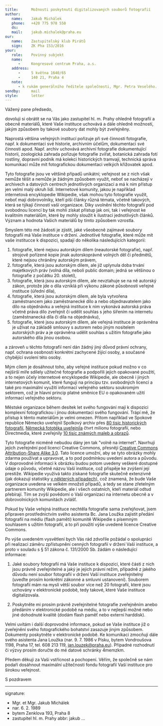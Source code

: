 ```yaml
---
title:      Možnosti poskytnutí digitalizovaných souborů fotografií
author:
   name:    Jakub Michálek
   phone:   +420 775 978 550
   ds:      
   mail:    jakub.michalek@praha.eu
our:
   name:    Zastupitelský klub Pirátů
   sign:    ZK Pha 153/2016
your:
   role:    Povinný subjekt
   name:    
      -     Kongresové centrum Praha, a.s.
   address:
      -     5 května 1640/65
      -     140 21, Praha 4
   note:
      - k rukám generálního ředitele společnosti, Mgr. Petra Veselého.
sendby:     mail
style:      letter
---
```


Vážený pane předsedo,

dovoluji si obrátit se na Vás jako zastupitel hl. m. Prahy ohledně fotografií a obecně materiálů, které Vaše instituce uchovává a dále ohledně možností, jakým způsobem by takové soubory dat mohly být zveřejněny. 

Naprostá většina veřejných institucí pořizuje při své činnosti fotografie, např. k dokumentaci své historie, archivním účelům, dokumentaci své činnosti apod. Např. archiv uchovává archivní fotografie dokumentující historii, zoologická zahrada pořizuje fotografie zvířat, botanická zahrada fotí rostliny, dopravní podnik má kolekci historických tramvají, technická správa komunikací může mít fotografickou dokumentaci velkých křižovatek apod. 

Tyto fotografie jsou ve většině případů unikátní; veřejnost se z nich však nemůže těšit a nemůže je žádným způsobem využít, neboť se nacházejí v archivech a datových centrech jednotlivých organizací a má k nim přístup jen velmi malý okruh lidí. Internetové komunity, jakou je například internetová encyklopedie Wikipedie, však mohou tyto fotografie využít, neboť mají dobrovolníky, kteří píší články různá témata, včetně takových, která se týkají činností vaší organizace. Díky uvolnění těchto fotografií pod svobodnou licencí by tak mohli získat přístup jak oni, tak i veřejnost ke kvalitním materiálům, které by mohly sloužit k ilustraci jednotlivých článků. Význam a hodnota Vašich materiálů by tímto způsobem vzrostla. 

Smyslem této mé žádosti je zjistit, jaké všeobecně zajímavé soubory fotografií má Vaše instituce v držení. Jednotlivé fotografie, které může mít vaše institucce k dispozici, spadají do několika následujících kategorií:

1. fotografie, které nejsou autorským dílem (neautorské fotografie), např. strojově pořízené kopie jinak autorskoprávně volných děl či předmětů, které nejsou chráněny autorským právem,
2. fotografie, která jsou autorským dílem, ale již uplynula doba trvání majetkových práv (volná díla, neboli public domain; jedná se většinou o fotografie z počátku 20. století),
3. fotografie, která jsou autorským dílem, ale nevztahuje se na ně autorský zákon, protože jde o díla vzniklá při výkonu zákoné působnosti veřejné instituce (úřední díla),
4. fotografie, která jsou autorským dílem, ale byla vytvořena zaměstnancem jako zaměstnanecké dílo a nebo objednavatelem jako dílo na objednávku a veřejná instituce k nim vykonává autorská práva včetně práva dílo zveřejnit či udělit souhlas s jeho šířením na internetu (zaměstnanecká díla či díla na objednávku),
5. fotografie, které jsou autorským dílem, ale veřejná instituce je oprávněna je užívat na základě smlouvy s autorem nebo jiným nositelem autorských práv a je oprávněna udělit souhlas s užitím fotografie jako autorského díla jinou osobou.

a zároveň u těchto fotografií není dán žádný jiný důvod právní ochrany, např. ochrana osobnosti konkrétní zachycené žijící osoby, a současné chybějící svolení této osoby.

Mým cílem je dosáhnout toho, aby veřejné instituce pokud možno v co nejširší míře sdílely užitečné fotografie a podpořili jejich opakované použití, a to nejen účely internetové encyklopedie Wikipedie, ale obecně i jiných internetových komunit, které fungují na principu tzv. svobodných licencí a také pro maximální využití informací veřejného sektoru soukromým sektorem, což je hlavní princip platné směnice EU o opakovaném užití informací veřejného sektoru. 

Městské organizace během desítek let svého fungování mají k dispozici komplexní fotografickou i jinou dokumentaci svého fungování. Trápí mě, že přístup k těmto materiálům je velmi omezen. Přitom například ve Spokové republice Německo uveřejnil Spolkový archiv přes [80 tisíc historických fotografií](https://commons.wikimedia.org/wiki/Commons:Bundesarchiv), [Německá fototéka uveřejnila](https://commons.wikimedia.org/wiki/Commons:Deutsche_Fotothek) čtvrt milionu fotografií, nebo Directmedia, které zveřejnily [10 tisíc známých maleb a obrazů](https://commons.wikimedia.org/wiki/Commons:10,000_paintings_from_Directmedia).

Tyto fotografie nicméně nebudou dány jen tak "volně na internet". Navrhuji jejich zveřejnění pod licencí Creative Commons, přesněji [Creative Commons Attribution-Share Alike 3.0](http://cs.wikipedia.org/wiki/Creative_Commons). Tato licence umožní, aby se tyto obrázky mohly zdarma používat a upravovat, a to pod podmínkou uvedení autora a původu. V doprovodné informaci k obrázku budou potom uvedeny veškeré dostupné údaje o původu, včetně názvu Vaší instituce, což přispěje ke zvýšení její prestiže. Wikipedie využívá takto získané fotografie skutečně extenzivně (jak dokazují statistiky [v některých případech](https://tools.wmflabs.org/glamtools/glamorous.php?doit=1&category=Images+from+the+German+Federal+Archive&use_globalusage=1&ns0=1&projects[wikipedia]=1&projects[wikimedia]=1&projects[wikisource]=1&projects[wikibooks]=1&projects[wikiquote]=1&projects[wiktionary]=1&projects[wikinews]=1&projects[wikivoyage]=1&projects[wikispecies]=1&projects[mediawiki]=1&projects[wikidata]=1&projects[wikiversity]=1)), což znamená, že bude Vaše organizace uvedena ve velkém množstí případů, a tedy se stane zřetelným partnerem komunity Wikipedie, ale i všech ostatních, kteří materiál odtud přebírají. Tím se zvýší povědomí o Vaší organizaci na internetu obecně a v dobrovolnických komunitách zvlášť.

Pokud by Vaše veřejná instituce nechtěla fotografie sama zveřejňovat, jsem připraven prostřednictvím svého asistenta Bc. Jana Loužka zajistit předání fotografií na médiu (flash paměti) komunitě Wikipedie s písemným souhlasem s užitím fotografií, a to při použití výše uvedené licence Creative Commons.

Po výše uvedeném vysvětlení bych Vás rád zdvořile požádal o spolupráci při realizaci záměru zpřístupnění cenných fotografií v držení Vaší instituce, a proto v souladu s § 51 zákona č. 131/2000 Sb. žádám o následující informace:

1. Jaké soubory fotografií má Vaše instituce k dispozici, které části z nich jsou právně zveřejnitelné a jaký je jejich právní režim, případně z jakého důvodu není soubor fotografií v držení Vaší instituce zveřejnitelný (uveďte prosím konkrétní zákonné a smluvní ustanovení). Souborem fotografií mám na mysli větší soubor více než 20 fotografií, které jsou uchovány v elektronické podobě, tedy takové, které Vaše instituce digitalizovala.

2. Poskytněte mi prosím právně zveřejnitelné fotografie zveřejněním anebo předáním v elektronické podobě na médiu, a to v nejlepší možné nebo jiné dohodnuté kvalitě (dodám flash paměť nebo externí harddisk).

Velmi uvítám i další doprovodné informace, pokud se Vaše instituce již o zveřejnění svého fotografického bohatství zasazuje jiným způsobem. Dokumenty poskytněte v elektronické podobě. Ke komunikaci zmocňuji dále svého asistenta Jana Loužka (nar. 9. 7. 1986 v Písku, bytem Vondroušova 1198, Praha 17, tel. 608 213 119, jan.louzek@praha.eu). Případné rozhodnutí či výzvy prosím doručte do mé datové schránky 4memzkm. 

Předem děkuji za Vaši vstřícnost a pochopení. Věřím, že společně se nám podaří dosáhnout maximální užitečnosti fondu fotografií Vaší instituce pro širokou veřejnost. 

S pozdravem

---
signature: 
  - Mgr. et Mgr. Jakub Michálek
  - nar. 6. 2. 1989
  - bytem Zenklova 193, Praha 8
  - zastupitel hl. m. Prahy
abbr:       jakub
...
